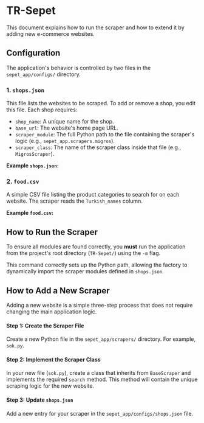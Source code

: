 # TR-Sepet

This document explains how to run the scraper and how to extend it by adding new e-commerce websites.

## Configuration

The application's behavior is controlled by two files in the `sepet_app/configs/` directory.

### 1. `shops.json`
This file lists the websites to be scraped. To add or remove a shop, you edit this file. Each shop requires:
- `shop_name`: A unique name for the shop.
- `base_url`: The website's home page URL.
- `scraper_module`: The full Python path to the file containing the scraper's logic (e.g., `sepet_app.scrapers.migros`).
- `scraper_class`: The name of the scraper class inside that file (e.g., `MigrosScraper`).

**Example `shops.json`:**

### 2. `food.csv`
A simple CSV file listing the product categories to search for on each website. The scraper reads the `Turkish_names` column.

**Example `food.csv`:**

## How to Run the Scraper

To ensure all modules are found correctly, you **must** run the application from the project's root directory (`TR-Sepet/`) using the `-m` flag.

This command correctly sets up the Python path, allowing the factory to dynamically import the scraper modules defined in `shops.json`.

## How to Add a New Scraper

Adding a new website is a simple three-step process that does not require changing the main application logic.

#### Step 1: Create the Scraper File
Create a new Python file in the `sepet_app/scrapers/` directory. For example, `sok.py`.

#### Step 2: Implement the Scraper Class
In your new file (`sok.py`), create a class that inherits from `BaseScraper` and implements the required `search` method. This method will contain the unique scraping logic for the new website.

#### Step 3: Update `shops.json`
Add a new entry for your scraper in the `sepet_app/configs/shops.json` file.
